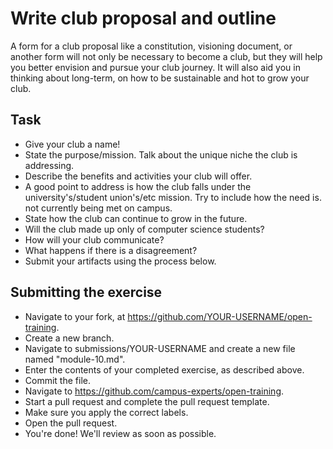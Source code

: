 # Write club proposal and outline

A form for a club proposal like a constitution, visioning document, or another form will not only be necessary to become a club, but they will help you better envision and pursue your club journey. It will also aid you in thinking about long-term, on how to be sustainable and hot to grow your club.

## Task

- Give your club a name!
- State the purpose/mission. Talk about the unique niche the club is addressing.
- Describe the benefits and activities your club will offer.
- A good point to address is how the club falls under the university's/student union's/etc mission. Try to include how the need is. not currently being met on campus.
- State how the club can continue to grow in the future.
- Will the club made up only of computer science students?
- How will your club communicate?
- What happens if there is a disagreement?
- Submit your artifacts using the process below.


## Submitting the exercise

- Navigate to your fork, at https://github.com/YOUR-USERNAME/open-training.
- Create a new branch.
- Navigate to submissions/YOUR-USERNAME and create a new file named "module-10.md".
- Enter the contents of your completed exercise, as described above.
- Commit the file.
- Navigate to https://github.com/campus-experts/open-training.
- Start a pull request and complete the pull request template.
- Make sure you apply the correct labels.
- Open the pull request.
- You're done! We'll review as soon as possible.
